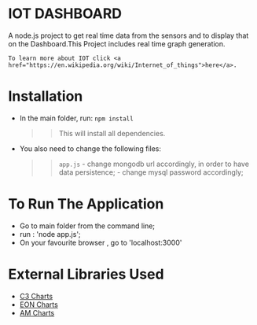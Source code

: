 IOT DASHBOARD
=============

A node.js project to get real time data from the sensors and to display that on the Dashboard.This Project includes real time graph generation.
	
	To learn more about IOT click <a href="https://en.wikipedia.org/wiki/Internet_of_things">here</a>.


Installation
============

* In the main folder, run: `npm install`
	>>This will install all dependencies.

* You also need to change the following files:

 	>> `app.js` - change mongodb url accordingly, in order to have data persistence;
			    - change mysql password accordingly;


To Run The Application
======================

* Go to main folder from the command line;
* run : 'node app.js';
* On your favourite browser , go to 'localhost:3000'


External Libraries Used
=======================

<ul>
<li><a href = ' http://c3js.org/'>C3 Charts</a></li> 

<li><a href = ' https://www.pubnub.com/developers/eon/'>EON Charts</a></li>

<li><a href = ' https://www.amcharts.com/'>AM Charts</a></li> 
</ul>